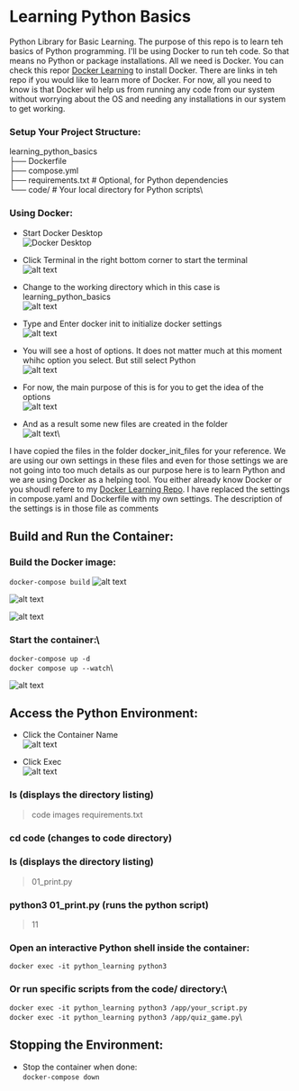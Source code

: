 # Learning Python Basics
Python Library for Basic Learning. The purpose of this repo is to learn teh basics of Python programming. I'll be using Docker to run teh code. So that means no Python or package installations. All we need is Docker. You can check this repor [Docker Learning](https://github.com/kashifumar/learning_docker) to install Docker. There are links in teh repo if you would like to learn more of Docker. For now, all you need to know is that Docker wil help us from running any code from our system without worrying about the OS and needing any installations in our system to get working.


### Setup Your Project Structure:
learning_python_basics\
├── Dockerfile\
├── compose.yml\
├── requirements.txt  # Optional, for Python dependencies\
└── code/             # Your local directory for Python scripts\

### Using Docker:
+ Start Docker Desktop\
![Docker Desktop](images/01.png)

+ Click Terminal in the right bottom corner to start the terminal\
![alt text](images/02.png)

+ Change to the working directory which in this case is learning_python_basics\
![alt text](images/03.png)

+ Type and Enter docker init to initialize docker settings\
![alt text](images/04.png)

+ You will see a host of options. It does not matter much at this moment whihc option you select. But still select Python\
![alt text](images/05.png)

+ For now, the main purpose of this is for you to get the idea of the options\
![alt text](images/06.png)

+ And as a result some new files are created in the folder\
![alt text](images/07.png)\

I have copied the files in the folder docker_init_files for your reference. We are using our own settings in these files and even for those settings we are not going into too much details as our purpose here is to learn Python and we are using Docker as a helping tool. You either already know Docker or you shoudl refere to my  [Docker Learning Repo](https://github.com/kashifumar/learning_docker). I have replaced the settings in compose.yaml and Dockerfile with my own settings. The description of the settings is in those file as comments


## Build and Run the Container:

### Build the Docker image:
`docker-compose build`
![alt text](images/08.png)

![alt text](images/09.png)

![alt text](images/10.png)

### Start the container:\
`docker-compose up -d`\
`docker compose up --watch`\

![alt text](images/11.png)

## Access the Python Environment:
+ Click the Container Name\
![alt text](images/12.png)

+ Click Exec\
![alt text](images/13.png)
### ls (displays the directory listing)      
> code  images  requirements.txt
### cd code (changes to code directory)
### ls (displays the directory listing)
> 01_print.py
### python3 01_print.py (runs the python script)
> 11 

### Open an interactive Python shell inside the container:
`docker exec -it python_learning python3`

### Or run specific scripts from the code/ directory:\
`docker exec -it python_learning python3 /app/your_script.py`\
`docker exec -it python_learning python3 /app/quiz_game.py`\

## Stopping the Environment:

+ Stop the container when done:\
`docker-compose down`